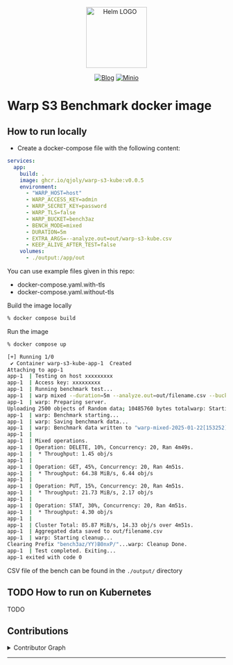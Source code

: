 <p align="center">
    <img src="https://avatars.githubusercontent.com/u/82603435?v=4" width="140px" alt="Helm LOGO"/>
</p>

<div align="center">

  [![Blog](https://img.shields.io/badge/Blog-blue?style=for-the-badge&logo=buymeacoffee&logoColor=white)](https://une-tasse-de.cafe/)
  [![Minio](https://img.shields.io/badge/Minio-red?style=for-the-badge&logo=minio&logoColor=white)](https://min.io/docs/minio/kubernetes/upstream/index.html)
  
</div>

# Warp S3 Benchmark docker image

## How to run locally

- Create a docker-compose file with the following content:

```yaml
services:
  app:
    build: .
    image: ghcr.io/qjoly/warp-s3-kube:v0.0.5
    environment:
      - "WARP_HOST=host"
      - WARP_ACCESS_KEY=admin
      - WARP_SECRET_KEY=password
      - WARP_TLS=false
      - WARP_BUCKET=bench3az
      - BENCH_MODE=mixed
      - DURATION=5m
      - EXTRA_ARGS=--analyze.out=out/warp-s3-kube.csv
      - KEEP_ALIVE_AFTER_TEST=false
    volumes:
      - ./output:/app/out
```

You can use example files given in this repo:

* docker-compose.yaml.with-tls
* docker-compose.yaml.without-tls

Build the image locally

```bash
% docker compose build
```

Run the image

```bash
% docker compose up

[+] Running 1/0
 ✔ Container warp-s3-kube-app-1  Created                                                                                                                                                                                                   0.0s 
Attaching to app-1
app-1  | Testing on host xxxxxxxxx
app-1  | Access key: xxxxxxxxx
app-1  | Running benchmark test...
app-1  | warp mixed --duration=5m --analyze.out=out/filename.csv --bucket=bench3az
app-1  | warp: Preparing server.
Uploading 2500 objects of Random data; 10485760 bytes totalwarp: Starting benchmark in 3s...
app-1  | warp: Benchmark starting...
app-1  | warp: Saving benchmark data...
app-1  | warp: Benchmark data written to "warp-mixed-2025-01-22[153252]-pkjW.csv.zst"
app-1  | 
app-1  | Mixed operations.
app-1  | Operation: DELETE, 10%, Concurrency: 20, Ran 4m49s.
app-1  |  * Throughput: 1.45 obj/s
app-1  | 
app-1  | Operation: GET, 45%, Concurrency: 20, Ran 4m51s.
app-1  |  * Throughput: 64.38 MiB/s, 6.44 obj/s
app-1  | 
app-1  | Operation: PUT, 15%, Concurrency: 20, Ran 4m51s.
app-1  |  * Throughput: 21.73 MiB/s, 2.17 obj/s
app-1  | 
app-1  | Operation: STAT, 30%, Concurrency: 20, Ran 4m51s.
app-1  |  * Throughput: 4.30 obj/s
app-1  | 
app-1  | Cluster Total: 85.87 MiB/s, 14.33 obj/s over 4m51s.
app-1  | Aggregated data saved to out/filename.csv
app-1  | warp: Starting cleanup...
Clearing Prefix "bench3az/YY)B0nxP/"...warp: Cleanup Done.
app-1  | Test completed. Exiting...
app-1 exited with code 0
```

CSV file of the bench can be found in the `./output/` directory

## TODO How to run on Kubernetes 

TODO

## Contributions

<details closed>
<summary>Contributor Graph</summary>
<br>
<p align="center">
   <a href="https://github.com/qjoly/warp-s3-kube/graphs/contributors">
      <img src="https://contrib.rocks/image?repo=qjoly/warp-s3-kube">
   </a>
</p>
</details>

---
